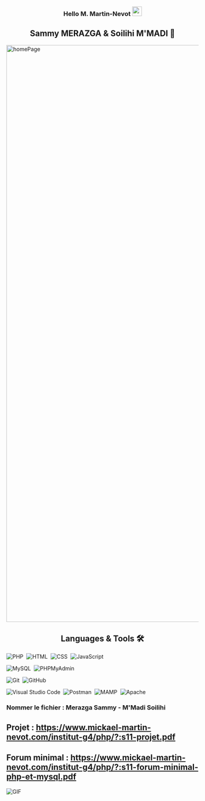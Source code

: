 ### <div align="center"> Hello M. Martin-Nevot <img src="https://media.giphy.com/media/hvRJCLFzcasrR4ia7z/giphy.gif" width="25px"> <br/> </div>

## <div align="center"> Sammy MERAZGA & Soilihi M'MADI 🤝 </div>

<img width="1512" alt="homePage" src="https://user-images.githubusercontent.com/78353572/159131824-e63bf599-a99b-483b-89ff-04699896ab56.png">

## <div align="center"> Languages & Tools 🛠 </div>

![PHP](https://img.shields.io/badge/-php-05122A?style=flat&logo=php)&nbsp;
![HTML](https://img.shields.io/badge/-html5-05122A?style=flat&logo=html5)&nbsp;
![CSS](https://img.shields.io/badge/-css3-05122A?style=flat&logo=css3)&nbsp;
![JavaScript](https://img.shields.io/badge/-Javascript-05122A?style=flat&logo=javascript)&nbsp;

![MySQL](https://img.shields.io/badge/-MySQL-05122A?style=flat&logo=mysql&logoColor=white)&nbsp;
![PHPMyAdmin](https://img.shields.io/badge/-PHPMyAdmin-05122A?style=flat&logo=phpmyadmin&logoColor=white)&nbsp;

![Git](https://img.shields.io/badge/-Git-05122A?style=flat&logo=git)&nbsp;
![GitHub](https://img.shields.io/badge/-GitHub-05122A?style=flat&logo=github)&nbsp;

![Visual Studio Code](https://img.shields.io/badge/-Visual%20Studio%20Code-05122A?style=flat&logo=visual-studio-code&logoColor=007ACC)&nbsp;
![Postman](https://img.shields.io/badge/-Postman-05122A?style=flat&logo=postman)&nbsp;
![MAMP](https://img.shields.io/badge/-MAMP-05122A?style=flat&logo=mamp)&nbsp;
![Apache](https://img.shields.io/badge/-Apache-05122A?style=flat&logo=apache)&nbsp;

### Nommer le fichier : Merazga Sammy - M'Madi Soilihi

## Projet : https://www.mickael-martin-nevot.com/institut-g4/php/?:s11-projet.pdf

## Forum minimal : https://www.mickael-martin-nevot.com/institut-g4/php/?:s11-forum-minimal-php-et-mysql.pdf

<img alt="GIF" src="https://i.skyrock.net/7954/5337954/pics/2612608836_1.gif" />

